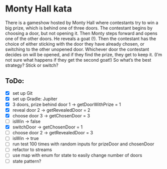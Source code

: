 # Monty Hall kata

There is a gameshow hosted by Monty Hall where contestants try to win a big prize, which is behind one of three doors. The contestant begins by choosing a door, but not opening it. Then Monty steps forward and opens one of the other doors. He reveals a goat (!). Then the contestant has the choice of either sticking with the door they have already chosen, or switching to the other unopened door. Whichever door the contestant decides on will be opened, and if they find the prize, they get to keep it. (I’m not sure what happens if they get the second goat!) So what’s the best strategy? Stick or switch?

## ToDo:
- [x] set up Git
- [x] set up Gradle: Jupiter
- [x] 3 doors, prize behind door 1 -> getDoorWithPrize = 1
- [x] reveal door 2 -> getRevealedDoor = 2
- [x] choose door 3 -> getChosenDoor = 3
- [ ] isWin -> false
- [x] switchDoor -> getChosenDoor = 1
- [ ] choose door 2 -> getRevealedDoor = 3
- [ ] isWin -> true
- [ ] run test 100 times with random inputs for prizeDoor and chosenDoor
- [ ] refactor to streams
- [ ] use map with enum for state to easily change number of doors
- [ ] state pattern?
